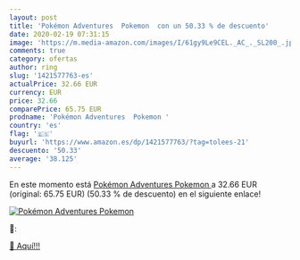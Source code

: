 ```yaml
---
layout: post
title: 'Pokémon Adventures  Pokemon  con un 50.33 % de descuento'
date: 2020-02-19 07:31:15
image: 'https://m.media-amazon.com/images/I/61gy9Le9CEL._AC_._SL200_.jpg'
comments: true
category: ofertas
author: ring
slug: '1421577763-es'
actualPrice: 32.66 EUR
currency: EUR
price: 32.66
comparePrice: 65.75 EUR
prodname: 'Pokémon Adventures  Pokemon '
country: 'es'
flag: '🇪🇸'
buyurl: 'https://www.amazon.es/dp/1421577763/?tag=tolees-21'
descuento: '50.33'
average: '38.125'
---
```


En este momento está [Pokémon Adventures  Pokemon ](https://www.amazon.es/dp/1421577763/?tag=tolees-21) a 32.66 EUR (original: 65.75 EUR) (50.33 %  de descuento) en el siguiente enlace!

[![Pokémon Adventures  Pokemon ](https://m.media-amazon.com/images/I/61gy9Le9CEL._AC_._SL200_.jpg)](https://www.amazon.es/dp/1421577763/?tag=tolees-21)

🔎:


[🛒 Aquí!!!](https://www.amazon.es/dp/1421577763/?tag=tolees-21)
